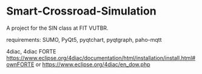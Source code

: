 # Smart-Crossroad-Simulation
A project for the SIN class at FIT VUTBR.


requirements: SUMO, PyQt5, pyqtchart, pyqtgraph, paho-mqtt

4diac, 4diac FORTE https://www.eclipse.org/4diac/documentation/html/installation/install.html#ownFORTE or https://www.eclipse.org/4diac/en_dow.php

